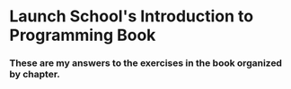 <h1>Launch School's Introduction to Programming Book</h1>

<h3>These are my answers to the exercises in the book organized by chapter.</h3>